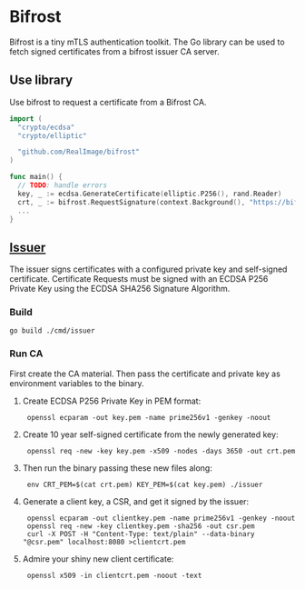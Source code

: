# Bifrost

Bifrost is a tiny mTLS authentication toolkit.
The Go library can be used to fetch signed certificates from a bifrost issuer CA server.

## Use library

Use bifrost to request a certificate from a Bifrost CA.

```go
import (
  "crypto/ecdsa"
  "crypto/elliptic"

  "github.com/RealImage/bifrost"
)

func main() {
  // TODO: handle errors
  key, _ := ecdsa.GenerateCertificate(elliptic.P256(), rand.Reader)
  crt, _ := bifrost.RequestSignature(context.Background(), "https://bifrost", key, nil)
  ...
}
```

## [Issuer](cmd/issuer)

The issuer signs certificates with a configured private key and self-signed certificate.
Certificate Requests must be signed with an ECDSA P256 Private Key
using the ECDSA SHA256 Signature Algorithm.

### Build

`go build ./cmd/issuer`

### Run CA

First create the CA material.
Then pass the certificate and private key as environment variables to the binary.

1. Create ECDSA P256 Private Key in PEM format:

        openssl ecparam -out key.pem -name prime256v1 -genkey -noout

2. Create 10 year self-signed certificate from the newly generated key:

        openssl req -new -key key.pem -x509 -nodes -days 3650 -out crt.pem

3. Then run the binary passing these new files along:

        env CRT_PEM=$(cat crt.pem) KEY_PEM=$(cat key.pem) ./issuer

4. Generate a client key, a CSR, and get it signed by the issuer:

        openssl ecparam -out clientkey.pem -name prime256v1 -genkey -noout
        openssl req -new -key clientkey.pem -sha256 -out csr.pem
        curl -X POST -H "Content-Type: text/plain" --data-binary "@csr.pem" localhost:8080 >clientcrt.pem

5. Admire your shiny new client certificate:

        openssl x509 -in clientcrt.pem -noout -text
